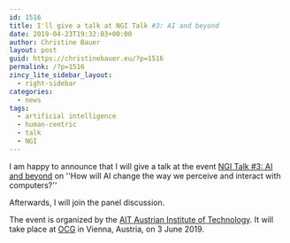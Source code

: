 ```yaml
---
id: 1516
title: I'll give a talk at NGI Talk #3: AI and beyond
date: 2019-04-23T19:32:03+00:00
author: Christine Bauer
layout: post
guid: https://christinebauer.eu/?p=1516
permalink: /?p=1516
zincy_lite_sidebar_layout:
  - right-sidebar
categories:
  - news
tags:
  - artificial intelligence
  - human-centric
  - talk
  - NGI
---
```

I am happy to announce that I will give a talk at the event <a href="https://ngi.ait.ac.at/event/ngi-talk-3-ai-and-beyond/" rel="noopener noreferrer" target="_blank">NGI Talk #3: AI and beyond</a> on ''How will AI change the way we perceive and interact with computers?''

Afterwards, I will join the panel discussion.

The event is organized by the <a href="https://www.ait.ac.at/" rel="noopener noreferrer" target="_blank">AIT Austrian Institute of Technology</a>. It will take place at <a href="https://www.ocg.at/" rel="noopener noreferrer" target="_blank">OCG</a> in Vienna, Austria, on 3 June 2019.